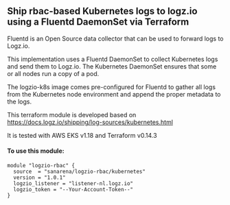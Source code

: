## Ship rbac-based Kubernetes logs to logz.io using a Fluentd DaemonSet via Terraform

Fluentd is an Open Source data collector that can be used to forward logs to Logz.io.

This implementation uses a Fluentd DaemonSet to collect Kubernetes logs and send them to Logz.io. The Kubernetes DaemonSet ensures that some or all nodes run a copy of a pod.

The logzio-k8s image comes pre-configured for Fluentd to gather all logs from the Kubernetes node environment and append the proper metadata to the logs.

This terraform module is developed based on https://docs.logz.io/shipping/log-sources/kubernetes.html

It is tested with AWS EKS v1.18 and Terraform v0.14.3

#### To use this module:
```
module "logzio-rbac" {
  source  = "sanarena/logzio-rbac/kubernetes"
  version = "1.0.1"
  logzio_listener = "listener-nl.logz.io"
  logzio_token = "--Your-Account-Token--"
}
```